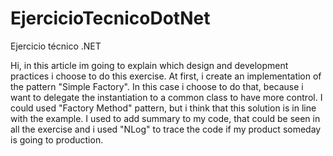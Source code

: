# EjercicioTecnicoDotNet
Ejercicio técnico .NET

Hi, in this article im going to explain which design and development practices i choose to do this exercise.
At first, i create an implementation of the pattern "Simple Factory". In this case i choose to do that, because i want to delegate the instantiation to a common class to have more control. I could used "Factory Method" pattern, but i think that this solution is in line with the example. 
I used to add summary to my code, that could be seen in all the exercise and i used "NLog" to trace the code if my product someday is going to production.